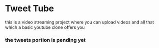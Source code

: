 # Tweet Tube

<p>this is a video streaming project where you can upload videos and all that which a basic youtube clone offers you</p>

<h3>the tweets portion is pending yet</h3>